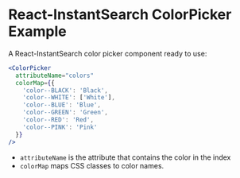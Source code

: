 # React-InstantSearch ColorPicker Example

A React-InstantSearch color picker component ready to use:

```jsx
<ColorPicker
  attributeName="colors"
  colorMap={{
    'color--BLACK': 'Black',
    'color--WHITE': ['White'],
    'color--BLUE': 'Blue',
    'color--GREEN': 'Green',
    'color--RED': 'Red',
    'color--PINK': 'Pink'
  }}
/>
```

* `attributeName` is the attribute that contains the color in the index
* `colorMap` maps CSS classes to color names.
